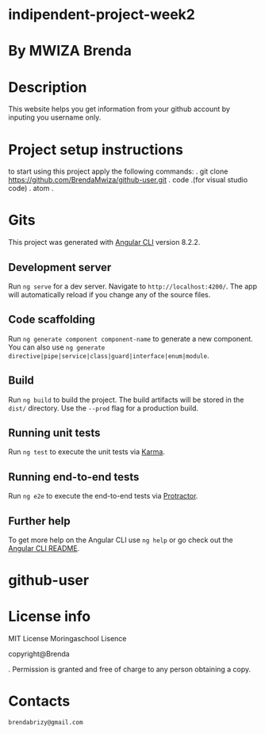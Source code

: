 # indipendent-project-week2
# By MWIZA Brenda


# Description
  This website helps you get information from your github account by inputing you username only.

# Project setup instructions
  to start using this project apply the following commands:
  . git clone  https://github.com/BrendaMwiza/github-user.git
  . code .(for visual studio code)
  . atom .  

# Gits

This project was generated with [Angular CLI](https://github.com/angular/angular-cli) version 8.2.2.

## Development server

Run `ng serve` for a dev server. Navigate to `http://localhost:4200/`. The app will automatically reload if you change any of the source files.

## Code scaffolding

Run `ng generate component component-name` to generate a new component. You can also use `ng generate directive|pipe|service|class|guard|interface|enum|module`.

## Build

Run `ng build` to build the project. The build artifacts will be stored in the `dist/` directory. Use the `--prod` flag for a production build.

## Running unit tests

Run `ng test` to execute the unit tests via [Karma](https://karma-runner.github.io).

## Running end-to-end tests

Run `ng e2e` to execute the end-to-end tests via [Protractor](http://www.protractortest.org/).

## Further help

To get more help on the Angular CLI use `ng help` or go check out the [Angular CLI README](https://github.com/angular/angular-cli/blob/master/README.md).

# github-user

# License info 
  MIT License
  Moringaschool Lisence

  copyright@Brenda

  . Permission is granted and free of charge to any person obtaining a copy. 
    
# Contacts
    brendabrizy@gmail.com    

